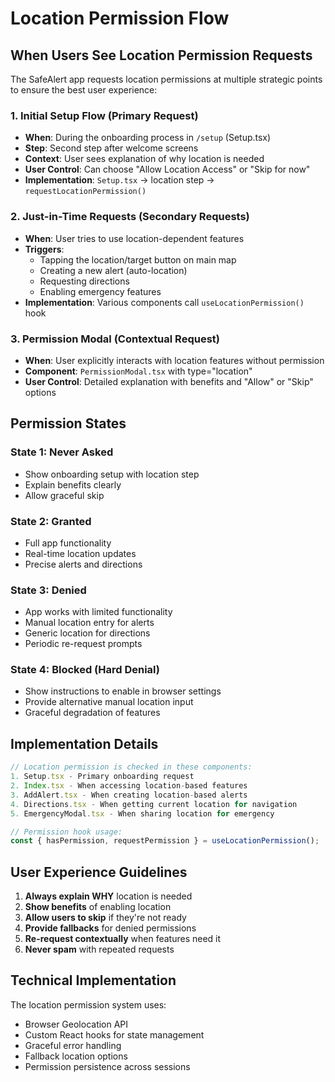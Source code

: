 # Location Permission Flow

## When Users See Location Permission Requests

The SafeAlert app requests location permissions at multiple strategic points to ensure the best user experience:

### 1. **Initial Setup Flow** (Primary Request)

- **When**: During the onboarding process in `/setup` (Setup.tsx)
- **Step**: Second step after welcome screens
- **Context**: User sees explanation of why location is needed
- **User Control**: Can choose "Allow Location Access" or "Skip for now"
- **Implementation**: `Setup.tsx` → location step → `requestLocationPermission()`

### 2. **Just-in-Time Requests** (Secondary Requests)

- **When**: User tries to use location-dependent features
- **Triggers**:
  - Tapping the location/target button on main map
  - Creating a new alert (auto-location)
  - Requesting directions
  - Enabling emergency features
- **Implementation**: Various components call `useLocationPermission()` hook

### 3. **Permission Modal** (Contextual Request)

- **When**: User explicitly interacts with location features without permission
- **Component**: `PermissionModal.tsx` with type="location"
- **User Control**: Detailed explanation with benefits and "Allow" or "Skip" options

## Permission States

### State 1: Never Asked

- Show onboarding setup with location step
- Explain benefits clearly
- Allow graceful skip

### State 2: Granted

- Full app functionality
- Real-time location updates
- Precise alerts and directions

### State 3: Denied

- App works with limited functionality
- Manual location entry for alerts
- Generic location for directions
- Periodic re-request prompts

### State 4: Blocked (Hard Denial)

- Show instructions to enable in browser settings
- Provide alternative manual location input
- Graceful degradation of features

## Implementation Details

```typescript
// Location permission is checked in these components:
1. Setup.tsx - Primary onboarding request
2. Index.tsx - When accessing location-based features
3. AddAlert.tsx - When creating location-based alerts
4. Directions.tsx - When getting current location for navigation
5. EmergencyModal.tsx - When sharing location for emergency

// Permission hook usage:
const { hasPermission, requestPermission } = useLocationPermission();
```

## User Experience Guidelines

1. **Always explain WHY** location is needed
2. **Show benefits** of enabling location
3. **Allow users to skip** if they're not ready
4. **Provide fallbacks** for denied permissions
5. **Re-request contextually** when features need it
6. **Never spam** with repeated requests

## Technical Implementation

The location permission system uses:

- Browser Geolocation API
- Custom React hooks for state management
- Graceful error handling
- Fallback location options
- Permission persistence across sessions
